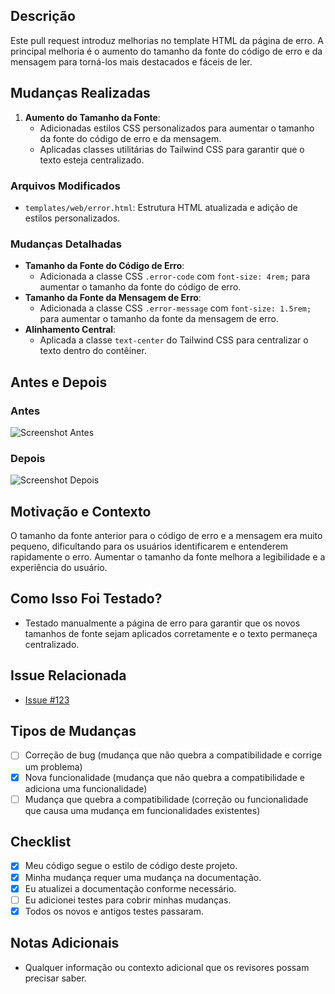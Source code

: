 ## Descrição

Este pull request introduz melhorias no template HTML da página de erro. A principal melhoria é o aumento do tamanho da fonte do código de erro e da mensagem para torná-los mais destacados e fáceis de ler.

## Mudanças Realizadas

1. **Aumento do Tamanho da Fonte**:
    - Adicionadas estilos CSS personalizados para aumentar o tamanho da fonte do código de erro e da mensagem.
    - Aplicadas classes utilitárias do Tailwind CSS para garantir que o texto esteja centralizado.

### Arquivos Modificados

- `templates/web/error.html`: Estrutura HTML atualizada e adição de estilos personalizados.

### Mudanças Detalhadas

- **Tamanho da Fonte do Código de Erro**:
    - Adicionada a classe CSS `.error-code` com `font-size: 4rem;` para aumentar o tamanho da fonte do código de erro.
- **Tamanho da Fonte da Mensagem de Erro**:
    - Adicionada a classe CSS `.error-message` com `font-size: 1.5rem;` para aumentar o tamanho da fonte da mensagem de erro.
- **Alinhamento Central**:
    - Aplicada a classe `text-center` do Tailwind CSS para centralizar o texto dentro do contêiner.

## Antes e Depois

### Antes

![Screenshot Antes](link_para_screenshot_antes)

### Depois

![Screenshot Depois](link_para_screenshot_depois)

## Motivação e Contexto

O tamanho da fonte anterior para o código de erro e a mensagem era muito pequeno, dificultando para os usuários identificarem e entenderem rapidamente o erro. Aumentar o tamanho da fonte melhora a legibilidade e a experiência do usuário.

## Como Isso Foi Testado?

- Testado manualmente a página de erro para garantir que os novos tamanhos de fonte sejam aplicados corretamente e o texto permaneça centralizado.

## Issue Relacionada

- [Issue #123](link_para_issue_relacionada)

## Tipos de Mudanças

- [ ] Correção de bug (mudança que não quebra a compatibilidade e corrige um problema)
- [x] Nova funcionalidade (mudança que não quebra a compatibilidade e adiciona uma funcionalidade)
- [ ] Mudança que quebra a compatibilidade (correção ou funcionalidade que causa uma mudança em funcionalidades existentes)

## Checklist

- [x] Meu código segue o estilo de código deste projeto.
- [x] Minha mudança requer uma mudança na documentação.
- [x] Eu atualizei a documentação conforme necessário.
- [ ] Eu adicionei testes para cobrir minhas mudanças.
- [x] Todos os novos e antigos testes passaram.

## Notas Adicionais

- Qualquer informação ou contexto adicional que os revisores possam precisar saber.
